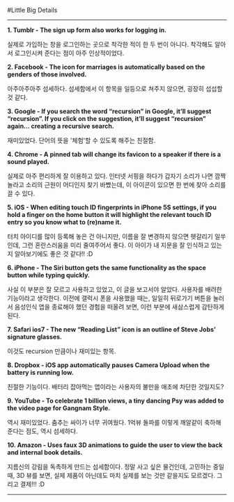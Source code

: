 #Little Big Details
************************************************************************

**1. Tumblr - The sign up form also works for logging in.**

실제로 가입하는 창을 로그인하는 곳으로 착각한 적이 한 두 번이 아니다. 착각해도 알아서 로그인시켜 준다는 점이 아주 인상적이었다.

**2. Facebook - The icon for marriages is automatically based on the genders of those involved.**

아주아주아주 섬세하다. 섬세함에서 이 항목을 일등으로 쳐주지 않으면, 굉장히 섭섭할 것 같다.

**3. Google - If you search the word “recursion” in Google, it’ll suggest “recursion”. If you click on the suggestion, it’ll suggest “recursion” again… creating a recursive search.**

재미있었다. 단어의 뜻을 '체험'할 수 있도록 해주는 친절함.

**4. Chrome - A pinned tab will change its favicon to a speaker if there is a sound played.**

실제로 아주 편리하게 잘 이용하고 있다. 인터넷 서핑을 하다가 갑자기 소리가 나면 깜짝 놀라고 소리의 근원이 어디인지 찾기 바빴는데, 이 아이콘이 있으면 한 번에 찾아 소리를 끌 수 있다.

**5. iOS - When editing touch ID fingerprints in iPhone 5S settings, if you hold a finger on the home button it will highlight the relevant touch ID entry so you know what to (re)name it.**

터치 아이디를 많이 등록해 놓은 건 아니지만, 이름을 잘 변경하지 않으면 헷갈리기 일쑤인데, 그런 혼란스러움을 미리 줄여주어서 좋다. 이 아이가 내 지문을 잘 인식하고 있는지 알아보기에도 좋은 것 같다!! :D

**6. iPhone - The Siri button gets the same functionality as the space button while typing quickly.**

사실 이 부분은 잘 모르고 사용하고 있었고, 이 글을 보고서야 알았다. 사용자를 배려한 기능이라고 생각한다. 이전에 갤럭시 폰을 사용했을 때는, 일일히 뒤로가기 버튼을 눌러서 음성인식 앱을 종료해야 했던 경험을 떠올려 보면, 이런 부분에 새삼스럽게 감탄하게 된다.

**7. Safari ios7 - The new “Reading List” icon is an outline of Steve Jobs’ signature glasses.**

이것도 recursion 만큼이나 재미있는 항목.

**8. Dropbox - iOS app automatically pauses Camera Upload when the battery is running low.**

친절한 기능이다. 배터리 잡아먹는 앱이라는 사용자의 불만을 애초에 차단한 것일지도?

**9. YouTube - To celebrate 1 billion views, a tiny dancing Psy was added to the video page for Gangnam Style.**

역시 재미있었다. 춤추는 싸이가 너무 귀여웠다. 1억뷰 돌파를 이렇게 깨알같이 축하해 준다는 점도, 역시 섬세하다.

**10. Amazon - Uses faux 3D animations to guide the user to view the back and internal book details.**

지름신의 강림을 독촉하게 만드는 섬세함이다. 정말 사고 싶은 물건인데, 고민하는 중일때, 3D 뷰를 보면, 실제 제품이 아닌데도 마치 실제를 보는 것만 같을지도 모르겠다. 그리고 결제!!! :D

***************************************************************************
